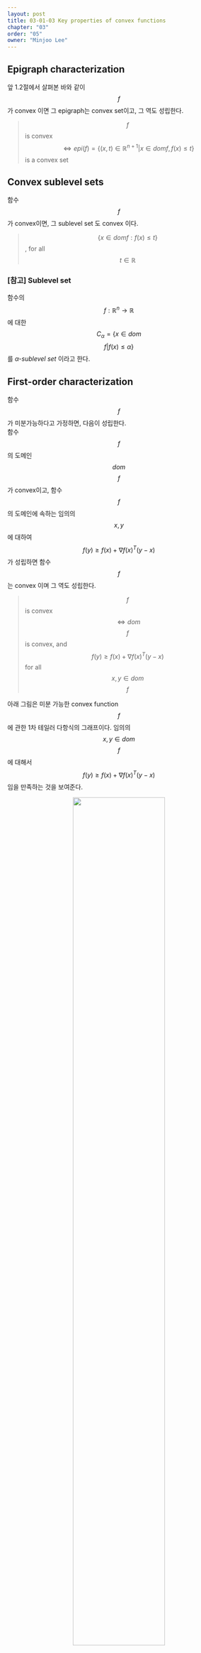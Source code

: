 ```yaml
---
layout: post
title: 03-01-03 Key properties of convex functions
chapter: "03"
order: "05"
owner: "Minjoo Lee"
---
```

## Epigraph characterization
앞 1.2절에서 살펴본 바와 같이 $$f$$가 convex 이면 그 epigraph는 convex set이고, 그 역도 성립한다.

> $$f$$ is convex $$\Leftrightarrow epi(f) = \{(x,t) \in \mathbb{R}^{n+1} \vert x \in dom f, f(x) ≤ t \}$$ is a convex set


## Convex sublevel sets
함수 $$f$$가 convex이면, 그 sublevel set 도 convex 이다.

> $$\{x \in dom f: f(x) \leq t\}$$, for all $$t \in \mathbb{R}$$

### [참고] Sublevel set
함수의 $$f:\mathbb{R}^n → \mathbb{R}$$에 대한 $$C_α = \{x ∈ dom $$ $$f | f(x) ≤ α\}$$를 *α-sublevel set* 이라고 한다.<br>


## First-order characterization
함수 $$f$$가 미분가능하다고 가정하면, 다음이 성립한다.<br>
함수 $$f$$의 도메인 $$dom $$ $$f$$가 convex이고, 함수 $$f$$의 도메인에 속하는 임의의 $$x, y$$ 에 대하여 $$f(y) ≥ f(x) +∇f(x)^T(y−x)$$ 가 성립하면 함수 $$f$$는 convex 이며 그 역도 성립한다.

>$$f$$is convex $$\iff dom$$ $$f$$ is convex, and $$f(y) ≥ f(x) +∇f(x)^T(y−x)$$ for all $$x,y ∈ dom $$ $$f$$

아래 그림은 미분 가능한 convex function $$f$$에 관한 1차 테일러 다항식의 그래프이다.
임의의 $$x, y \in dom$$ $$f$$에 대해서 $$f(y) \geq f(x) + \nabla f(x)^T(y-x)$$ 임을 만족하는 것을 보여준다.

<figure class="image" style="align: center;">
<p align="center">
 <img src="https://wikidocs.net/images/page/17269/1st_order_condition.png" alt="" width="70%" height="70%">
 <figcaption style="text-align: center;">[Fig1] Convex Function [1]</figcaption>
</p>
</figure>


## Second-order characterization
함수 $$f$$가 두번 미분가능할 때 함수 $$f$$는 다음과 같은 성질을 가진다.

• 정의역이 convex 인 함수 $$f$$의 2차 미분이 0보다 크거나 같을 경우, 함수 $$f$$는 convex 이며, 그 역 또한 성립한다. <br>
> $$f$$ is convex $$\iff ∇^2f(x) \succeq 0$$ for all $$x ∈ dom f, dom f$$: convex <br>

• 함수 $$f$$의 2차 미분이 0보다 클 경우, 함수 $$f$$는 strictly convex 이다.<br>
> if $$∇^2f(x) \succ 0$$ for all $$x ∈ dom f$$, then $$f$$ is strictly convex

* 즉 기울기의 변화가 항상 양수가 됨을 의미한다.


## Jensen's inequality
함수 $$f$$가 convex 이고 $$n$$개의 양수 $$w_1, ..., w_n$$에 대하여 $$\sum_{i=1}^{n} w_i = 1$$ 이라 하자. 이 때 다음이 성립한다.

$$\sum_{i=1}^{n} w_i f(x_i) ≥ f \left ( \sum_{i=1}^{n} w_i x_i \right )$$<br><br>


함수 $$f$$가 convex 이면 다음 부등식을 만족한다.
>$$$$f(tx_1 + (1 − t)x_2) ≤ tf(x_1) + (1 − t)f(x_2) \text{, for } 0 ≤ t ≤ 1 $$$$

>*Extension*:<br>
>$$X$$ is a random variable supported on $$dom f$$, then $$f(E[X]) ≤E[f(X)]$$

<figure class="image" style="align: center;">
<p align="center">
 <img src="https://wikidocs.net/images/page/17497/jensen_inequality.png" alt="" width="70%" height="70%">
 <figcaption style="text-align: center;">[Fig2] Jensen's Inequality [2]</figcaption>
</p>
</figure>
